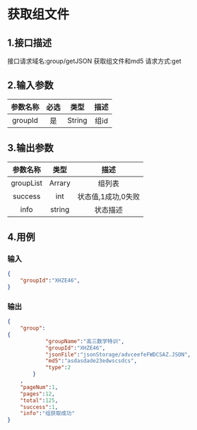 # 获取组文件

## 1.接口描述

接口请求域名:group/getJSON
获取组文件和md5
请求方式:get

## 2.输入参数

| 参数名称  | 必选  |  类型  |         描述         |
| :-------: | :---: | :----: | :------------------: |
|  groupId  |  是   | String  |    组id      |

## 3.输出参数

|  参数名称  |  类型  |         描述         |
| :-------: | :----: | :------------------: |
| groupList | Arrary | 组列表 |
| success | int | 状态值,1成功,0失败 |
| info | string | 状态描述 |

## 4.用例

### 输入

```json
{
    "groupId":"XHZE46",
}
```

### 输出

```json
{
    "group":
{
            "groupName":"高三数学特训",
            "groupId":"XHZE46",
            "jsonFile":"jsonStorage/advceefeFWDCSAZ.JSON",
            "md5":"asdasdade23edwscsdcs",
            "type":2
        }
    ,
    "pageNum":1,
    "pages":12,
    "total":125,
    "success":1,
    "info":"组获取成功"
}
```
